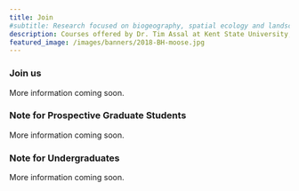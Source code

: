 ```yaml
---
title: Join
#subtitle: Research focused on biogeography, spatial ecology and landscape change at Kent State University
description: Courses offered by Dr. Tim Assal at Kent State University; R, Environmental Data Analysis, Remote Sensing, Natural Disasters and Society
featured_image: /images/banners/2018-BH-moose.jpg
---
```


### Join us 

More information coming soon.

### Note for Prospective Graduate Students 

More information coming soon.

### Note for Undergraduates 

More information coming soon.
